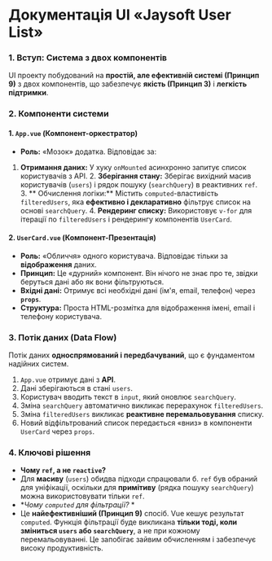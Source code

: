 # Документація UI «Jaysoft User List»

### 1. Вступ: Система з двох компонентів

UI проекту побудований на **простій, але ефективній системі (Принцип 9)** з двох компонентів, що забезпечує **якість (Принцип 3)** і **легкість підтримки**.

### 2. Компоненти системи

#### **1. `App.vue` (Компонент-оркестратор)**

- **Роль:** «Мозок» додатка. Відповідає за:

1.  **Отримання даних:** У хуку `onMounted` асинхронно запитує список користувачів з API. 2. **Зберігання стану:** Зберігає вихідний масив користувачів (`users`) і рядок пошуку (`searchQuery`) в реактивних `ref`. 3. ** Обчислення логіки:** Містить `computed`-властивість `filteredUsers`, яка **ефективно і декларативно** фільтрує список на основі `searchQuery`. 4. **Рендеринг списку:** Використовує `v-for` для ітерації по `filteredUsers` і рендерингу компонентів `UserCard`.

#### **2. `UserCard.vue` (Компонент-Презентація)**

- **Роль:** «Обличчя» одного користувача. Відповідає тільки за **відображення** даних.
- **Принцип:** Це «дурний» компонент. Він нічого не знає про те, звідки беруться дані або як вони фільтруються.
- **Вхідні дані:** Отримує всі необхідні дані (ім'я, email, телефон) через **`props`**.
- **Структура:** Проста HTML-розмітка для відображення імені, email і телефону користувача.

### 3. Потік даних (Data Flow)

Потік даних **односпрямований і передбачуваний**, що є фундаментом надійних систем.

1.  `App.vue` отримує дані з **API**.
2.  Дані зберігаються в стані `users`.
3.  Користувач вводить текст в `input`, який оновлює `searchQuery`.
4.  Зміна `searchQuery` автоматично викликає перерахунок `filteredUsers`.
5.  Зміна `filteredUsers` викликає **реактивне перемальовування** списку.
6.  Новий відфільтрований список передається «вниз» в компоненти `UserCard` через `props`.

### 4. Ключові рішення

- **Чому `ref`, а не `reactive`?**
- Для **масиву** (`users`) обидва підходи спрацювали б. `ref` був обраний для уніфікації, оскільки для **примітиву** (рядка пошуку `searchQuery`) можна використовувати тільки `ref`.
- \*_Чому `computed` для фільтрації?_ \*
- Це **найефективніший (Принцип 9)** спосіб. Vue кешує результат `computed`. Функція фільтрації буде викликана **тільки тоді, коли зміниться `users` або `searchQuery`**, а не при кожному перемальовуванні. Це запобігає зайвим обчисленням і забезпечує високу продуктивність.
